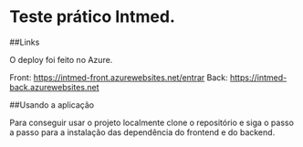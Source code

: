 # Teste prático Intmed.

##Links

O deploy foi feito no Azure.

Front: https://intmed-front.azurewebsites.net/entrar
Back: https://intmed-back.azurewebsites.net


##Usando a aplicação

Para conseguir usar o projeto localmente clone o repositório e siga o passo a passo para a instalação das dependência do frontend e do backend.
